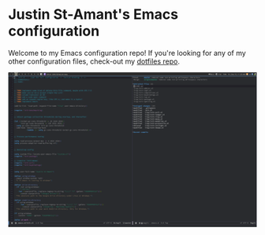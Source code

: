 # Justin St-Amant's Emacs configuration

Welcome to my Emacs configuration repo! If you're looking for any of
my other configuration files, check-out my [dotfiles repo](https://github.com/jstamant/dotfiles).

![Screenshot of Justin's Emacs window](https://raw.githubusercontent.com/jstamant/.emacs.d/master/assets/screenshot.png)
